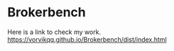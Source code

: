 # Brokerbench
Here is a link to check my work. https://vorvikqq.github.io/Brokerbench/dist/index.html
